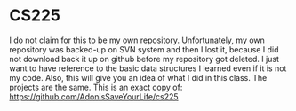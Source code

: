 # CS225
I do not claim for this to be my own repository. Unfortunately, my own repository was backed-up on SVN system and then I lost it, because I did not download back it up on github before my repository got deleted. I just want to have reference to the basic data structures I learned even if it is not my code. Also, this will give you an idea of what I did in this class. The projects are the same. This is an exact copy of:
https://github.com/AdonisSaveYourLife/cs225
